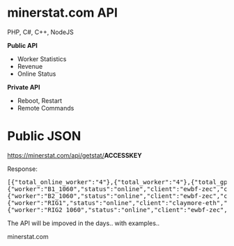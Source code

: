 # minerstat.com API
PHP, C#, C++, NodeJS

<b>Public API</b>

- Worker Statistics
- Revenue
- Online Status

<b>Private API</b>

- Reboot, Restart
- Remote Commands

# Public JSON

https://minerstat.com/api/getstat/<b>ACCESSKEY</b>

Response:

<pre>
[{"total_online_worker":"4"},{"total_worker":"4"},{"total_gpu":"23"},
{"worker":"B1_1060","status":"online","client":"ewbf-zec","crypto":"ZEC","crypto2":"","hashrate":"1.676 KH","hashrate2":" ","shares":"1|1","shares2":"","gpu":"56 |68 |72 |73 |73 |65 |","fan":"87 |87 |87 |87 |87 |87 |","revenue24":"20.99"},
{"worker":"B2_1060","status":"online","client":"ewbf-zec","crypto":"ZEC","crypto2":"","hashrate":"1.688 KH","hashrate2":" ","shares":"1|1","shares2":"","gpu":"59 |67 |59 |60 |64 |62 |","fan":"8|8|8|8|8|8|","revenue24":"21.15"},
{"worker":"RIG1","status":"online","client":"claymore-eth","crypto":"ETH","crypto2":"PASC","hashrate":"165.057 MH","hashrate2":"1320.473 MH","shares":"847 \/ 2 ","shares2":"786 \/ 2 ","gpu":"59|63|59|61|58|62|","fan":"29|72|71|72|0|71|","revenue24":"33.7544"},
{"worker":"RIG2_1060","status":"online","client":"ewbf-zec","crypto":"ZEC","crypto2":"","hashrate":"1.924 KH","hashrate2":"1320.473 MH","shares":"1|1","shares2":"","gpu":"69 |64 |73 |66 |72 |74 |76 \u00b0C\/","fan":"9|9|9|9|9|9|9 \/","revenue24":"24.1"}]
</pre>


The API will be impoved in the days.. with examples..

minerstat.com
